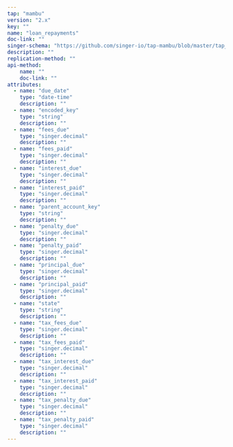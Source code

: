 ```yaml
---
tap: "mambu"
version: "2.x"
key: ""
name: "loan_repayments"
doc-link: ""
singer-schema: "https://github.com/singer-io/tap-mambu/blob/master/tap_mambu/schemas/loan_repayments.json"
description: ""
replication-method: ""
api-method:
    name: ""
    doc-link: ""
attributes:
  - name: "due_date"
    type: "date-time"
    description: ""
  - name: "encoded_key"
    type: "string"
    description: ""
  - name: "fees_due"
    type: "singer.decimal"
    description: ""
  - name: "fees_paid"
    type: "singer.decimal"
    description: ""
  - name: "interest_due"
    type: "singer.decimal"
    description: ""
  - name: "interest_paid"
    type: "singer.decimal"
    description: ""
  - name: "parent_account_key"
    type: "string"
    description: ""
  - name: "penalty_due"
    type: "singer.decimal"
    description: ""
  - name: "penalty_paid"
    type: "singer.decimal"
    description: ""
  - name: "principal_due"
    type: "singer.decimal"
    description: ""
  - name: "principal_paid"
    type: "singer.decimal"
    description: ""
  - name: "state"
    type: "string"
    description: ""
  - name: "tax_fees_due"
    type: "singer.decimal"
    description: ""
  - name: "tax_fees_paid"
    type: "singer.decimal"
    description: ""
  - name: "tax_interest_due"
    type: "singer.decimal"
    description: ""
  - name: "tax_interest_paid"
    type: "singer.decimal"
    description: ""
  - name: "tax_penalty_due"
    type: "singer.decimal"
    description: ""
  - name: "tax_penalty_paid"
    type: "singer.decimal"
    description: ""
---
```

